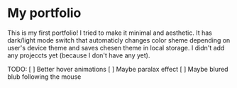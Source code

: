 # My portfolio
This is my first portfolio! 
I tried to make it minimal and aesthetic.
It has dark/light mode switch that automaticly changes color sheme depending on user's device theme and saves chesen theme in local storage.
I didn't add any projeccts yet (because I don't have any yet).

TODO:
[ ] Better hover animations
[ ] Maybe paralax effect
[ ] Maybe blured blub following the mouse
